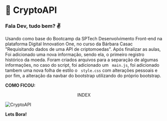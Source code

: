 # :rocket: CryptoAPI
### Fala Dev, tudo bem? :v: 

Usando como base do Bootcamp da SPTech Desenvolvimento Front-end na plataforma Digital Innovation One, no curso da Bárbara Casac "Requisitando dados de uma API de criptomoedas".
Após finalizar as aulas, Foi adicionado uma nova informação, sendo ela, o primeiro registro histórico da moeda. Foram criados arquivos para a separação de algumas informações, no caso do script, foi adicionado um  ` main.js`, foi adicionado tambem uma nova folha de estilo o ` style.css` com alterações pessoais e por fim, a alteração da navbar do bootstrap utilizando do próprio bootstrap.

**COMO FICOU:**

<p align="center">INDEX</p>

![CryptoAPI](https://user-images.githubusercontent.com/66649954/124952008-42bdac00-dfea-11eb-87aa-181052ff94b1.png)


**Lets Bora!**